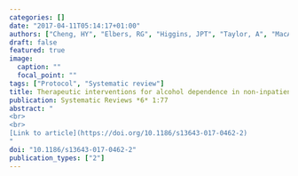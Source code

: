 ```yaml
---
categories: []
date: "2017-04-11T05:14:17+01:00"
authors: ["Cheng, HY", "Elbers, RG", "Higgins, JPT", "Taylor, A", "MacArthur, GJ", "**McGuinness, LA**", " Dawson, S", "López-López, JA", "Cowlishaw, S", "Hickman, M", "Kessler, D"]
draft: false
featured: true
image:
  caption: ""
  focal_point: ""
tags: ["Protocol", "Systematic review"]
title: Therapeutic interventions for alcohol dependence in non-inpatient settings; a systematic review and network meta-analysis (protocol)
publication: Systematic Reviews *6* 1:77
abstract: "
<br>
<br>
[Link to article](https://doi.org/10.1186/s13643-017-0462-2)
"
doi: "10.1186/s13643-017-0462-2"
publication_types: ["2"]
---
```

